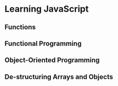 # Learning JavaScript

## Functions

## Functional Programming

## Object-Oriented Programming

## De-structuring Arrays and Objects
